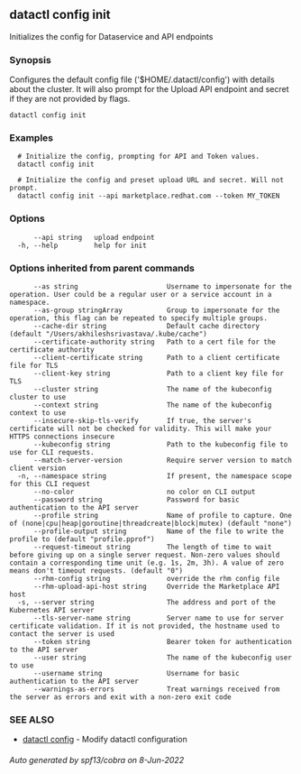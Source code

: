 ## datactl config init

Initializes the config for Dataservice and API endpoints

### Synopsis

Configures the default config file ('$HOME/.datactl/config') with details about the cluster. It will also prompt for the Upload API endpoint and secret if they are not provided by flags.

```
datactl config init
```

### Examples

```
  # Initialize the config, prompting for API and Token values.
  datactl config init
  
  # Initialize the config and preset upload URL and secret. Will not prompt.
  datactl config init --api marketplace.redhat.com --token MY_TOKEN
```

### Options

```
      --api string   upload endpoint
  -h, --help         help for init
```

### Options inherited from parent commands

```
      --as string                      Username to impersonate for the operation. User could be a regular user or a service account in a namespace.
      --as-group stringArray           Group to impersonate for the operation, this flag can be repeated to specify multiple groups.
      --cache-dir string               Default cache directory (default "/Users/akhileshsrivastava/.kube/cache")
      --certificate-authority string   Path to a cert file for the certificate authority
      --client-certificate string      Path to a client certificate file for TLS
      --client-key string              Path to a client key file for TLS
      --cluster string                 The name of the kubeconfig cluster to use
      --context string                 The name of the kubeconfig context to use
      --insecure-skip-tls-verify       If true, the server's certificate will not be checked for validity. This will make your HTTPS connections insecure
      --kubeconfig string              Path to the kubeconfig file to use for CLI requests.
      --match-server-version           Require server version to match client version
  -n, --namespace string               If present, the namespace scope for this CLI request
      --no-color                       no color on CLI output
      --password string                Password for basic authentication to the API server
      --profile string                 Name of profile to capture. One of (none|cpu|heap|goroutine|threadcreate|block|mutex) (default "none")
      --profile-output string          Name of the file to write the profile to (default "profile.pprof")
      --request-timeout string         The length of time to wait before giving up on a single server request. Non-zero values should contain a corresponding time unit (e.g. 1s, 2m, 3h). A value of zero means don't timeout requests. (default "0")
      --rhm-config string              override the rhm config file
      --rhm-upload-api-host string     Override the Marketplace API host
  -s, --server string                  The address and port of the Kubernetes API server
      --tls-server-name string         Server name to use for server certificate validation. If it is not provided, the hostname used to contact the server is used
      --token string                   Bearer token for authentication to the API server
      --user string                    The name of the kubeconfig user to use
      --username string                Username for basic authentication to the API server
      --warnings-as-errors             Treat warnings received from the server as errors and exit with a non-zero exit code
```

### SEE ALSO

* [datactl config](datactl_config.md)	 - Modify datactl configuration

###### Auto generated by spf13/cobra on 8-Jun-2022
